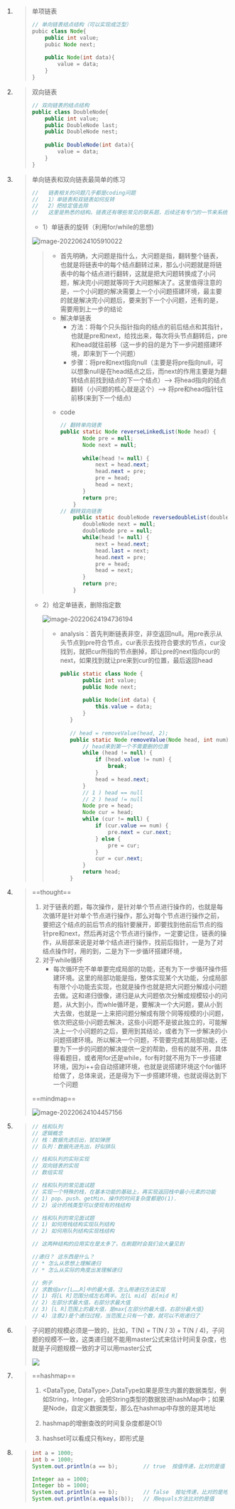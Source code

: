 1. > 单项链表
   >
   > ```java
   > // 单向链表结点结构（可以实现成泛型）
   > pubic class Node{
   >     public int value;
   >     pubic Node next;
   >     
   >     public Node(int data){
   >         value = data;
   >     }
   > }
   > 
   > 
   > ```

2. > 双向链表
   >
   > ```java
   > // 双向链表的结点结构
   > public class DoubleNode{
   >     public int value;
   >     public DoubleNode last;
   >     public DoubleNode nest;
   >     
   >     public DoubleNode(int data){
   >         value = data;
   >     }
   > }
   > ```

3. > 单向链表和双向链表最简单的练习
   >
   > ```java
   > //   链表相关的问题几乎都是coding问题
   > //   1）单链表和双链表如何反转
   > //   2）把给定值去除
   > //   这里是熟悉的结构。链表还有哪些常见的联系题，后续还有专门的一节来系统学习
   > ```
   >
   > * 1）单链表的旋转（利用for/while的思想)
   >
   > ![image-20220624105910022](https://dawn1314.oss-cn-beijing.aliyuncs.com/202206241059055.png)
   >
   > > + 首先明确，大问题是指什么，大问题是指，翻转整个链表，也就是将链表中的每个结点翻转过来，那么小问题就是将链表中的每个结点进行翻转，这就是把大问题转换成了小问题，解决完小问题就等同于大问题解决了。这里值得注意的是，一个小问题的解决需要上一个小问题搭建环境，最主要的就是解决完小问题后，要来到下一个小问题，还有的是，需要用到上一步的结论
   > > + 解决单链表
   > >   * 方法：将每个只头指针指向的结点的前后结点和其指针，也就是pre和next，给找出来，每次将头节点翻转后，pre和head就往前移（这一步的目的是为下一步问题搭建环境，即来到下一个问题）
   > >   * 步骤：将pre和next指向null（主要是将pre指向null，可以想象null是在head结点之后，而next的作用主要是为翻转结点前找到结点的下一个结点）——> 将head指向的结点翻转（小问题的核心就是这个）——> 将pre和head指针往前移(来到下一个结点) 
   > >
   > > * code
   > >
   > >   ```java
   > >   // 翻转单向链表 
   > >   public static Node reverseLinkedList(Node head) {
   > >       	Node pre = null;
   > >       	Node next = null;
   > >       
   > >       	while(head != null) {
   > >       		next = head.next;
   > >       		head.next = pre;
   > >       		pre = head;
   > >       		head = next;
   > >       	}
   > >       	return pre;
   > >       }
   > >   // 翻转双向链表
   > >       public static doubleNode reversedoubleList(doubleNode head) {
   > >       	doubleNode next = null;
   > >       	doubleNode pre = null;
   > >       	while(head != null) {
   > >       		next = head.next;
   > >       		head.last = next;
   > >       		head.next = pre;
   > >       		pre = head;
   > >       		head = next;
   > >       	}
   > >       	return pre;
   > >       }
   > >   ```
   > >
   >
   > * 2）给定单链表，删除指定数
   >
   >   ![image-20220624194736194](https://dawn1314.oss-cn-beijing.aliyuncs.com/typora202206241947239.png)
   >
   > > + analysis：首先判断链表非空，非空返回null。用pre表示从头节点到pre符合节点，cur表示去找符合要求的节点，cur没找到，就把cur所指的节点删掉，即让pre的next指向cur的next，如果找到就让pre来到cur的位置，最后返回head
   > >
   > >   ```java
   > >   public static class Node {
   > >   		public int value;
   > >   		public Node next;
   > >       
   > >   		public Node(int data) {
   > >   			this.value = data;
   > >   		}
   > >   	}
   > >       
   > >   	// head = removeValue(head, 2);
   > >   	public static Node removeValue(Node head, int num) {
   > >   		// head来到第一个不需要删的位置
   > >   		while (head != null) {
   > >   			if (head.value != num) {
   > >   				break;
   > >   			}
   > >   			head = head.next;
   > >   		}
   > >   		// 1 ) head == null
   > >   		// 2 ) head != null
   > >   		Node pre = head;
   > >   		Node cur = head;
   > >   		while (cur != null) {
   > >   			if (cur.value == num) {
   > >   				pre.next = cur.next;
   > >   			} else {
   > >   				pre = cur;
   > >   			}
   > >   			cur = cur.next;
   > >   		}
   > >   		return head;
   > >   	}
   > >   ```
   > >
   > >   
   >
   > 
   
4. >  ==thought==
   >
   > 1. 对于链表的题，每次操作，是针对单个节点进行操作的，也就是每次循环是针对单个节点进行操作，那么对每个节点进行操作之前，要把这个结点的前后节点的指针要展开，即要找到他前后节点的指针pre和next，然后再对这个节点进行操作，一定要记住，链表的操作，从局部来说是对单个结点进行操作，找前后指针，一是为了对结点操作时，用的到，二是为下一步循环搭建环境，
   > 2. 对于while循环
   >    + 每次循环完不单单要完成局部的功能，还有为下一步循环操作搭建环境。这里的局部功能是指，整体实现某个大功能，分成局部有限个小功能去实现，也就是操作也就是把大问题分解成小问题去做。这和递归很像，递归是从大问题依次分解成规模较小的问题，从大到小，而whle循环是，要解决一个大问题，要从小到大去做，也就是一上来把问题分解成有限个同等规模的小问题，依次把这些小问题去解决，这些小问题不是彼此独立的，可能解决上一个小问题的之后，要用到其结论，或者为下一步解决的小问题搭建环境。所以解决一个问题，不管要完成其局部功能，还要为下一步的问题的解决提供一定的帮助，但有的就不用，具体得看题目，或者用for还是while，for有时就不用为下一步搭建环境，因为i++会自动搭建环境，也就是说搭建环境这个for循环给做了，总体来说，还是得为下一步搭建环境，也就说得达到下一个问题
   >
   > ==mindmap==
   >
   > ![image-20220624104457156](https://dawn1314.oss-cn-beijing.aliyuncs.com/202206241044213.png)

5. > ```java
   > // 栈和队列
   > // 逻辑概念
   > // 栈：数据先进后出，犹如弹匣
   > // 队列：数据先进先出，好似排队
   > ```
   >
   > ```java
   > // 栈和队列的实际实现
   > // 双向链表的实现
   > // 数组实现
   > ```
   >
   > ```java
   > // 栈和队列的常见面试题
   > // 实现一个特殊的栈，在基本功能的基础上，再实现返回栈中最小元素的功能
   > // 1) pop、push、getMin、操作的时间复杂度都是O(1).
   > // 2) 设计的栈类型可以使现有的栈结构
   > ```
   >
   > ```java
   > // 栈和队列的常见面试题
   > // 1) 如何用栈结构实现队列结构
   > // 2) 如何用队列结构实现栈结构
   > 
   > // 这两种结构的应用实在是太多了，在刷题时会我们会大量见到
   > ```
   >
   > ```java
   > //递归？ 这东西是什么？
   > // * 怎么从思想上理解递归
   > // * 怎么从实际的角度出发理解递归
   > 
   > ```
   >
   > ```java
   > // 例子
   > // 求数组arr[L……R]中的最大值，怎么用递归方法实现
   > // 1) 将[L R]范围分成左右两半。左[L mid] 右[mid R]
   > // 2) 左部分求最大值，右部分求最大值
   > // 3) [L R]范围上的最大值，是max{左部分的最大值，右部分最大值}
   > // 4) 注意2)是个递归过程，当范围上只有一个数，就可以不用递归了
   > ```
   >
   > 

6. > 子问题的规模必须是一致的，比如，T(N)  = T(N / 3) + T(N / 4)，子问题的规模不一致，这类递归就不能用master公式来估计时间复杂度，也就是子问题规模一致的才可以用master公式 
   >
   > ![](https://dawn1314.oss-cn-beijing.aliyuncs.com/typora202206252004298.png)

7. > ==hashmap==
   >
   > 1. <DataType, DataType>,DataType如果是原生内置的数据类型，例如String，Integer，会把String类型的数据放进hashMap中；如果是Node，自定义数据类型，那么在hashmap中存放的是其地址
   >
   > 2. hashmap的增删查改的时间复杂度都是O(1)
   >
   > 3. hashset可以看成只有key，即形式是<DataType>
   >
   >    

8. > ```java
   > int a = 1000;
   > int b = 1000;
   > System.out.println(a == b);        // true  按值传递，比对的是值
   > 
   > Integer aa = 1000;
   > Integer bb = 1000;
   > System.out.println(a == b);        // false  按址传递，比对的是地址
   > System.out.println(a.equals(b));   // 用equals方法比对的是值    
   > ```
